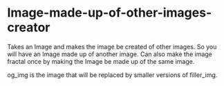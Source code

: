 # Image-made-up-of-other-images-creator
Takes an Image and makes the image be created of other images. So you will have an Image made up of another image. 
Can also make the image fractal once by making the Image be made up of the same image. 

og_img is the image that will be replaced by smaller versions of filler_img.

